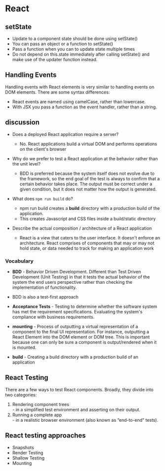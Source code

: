 # React

## setState

- Update to a component state should be done using setState()
- You can pass an object or a function to setState()
- Pass a function when you can to update state multiple times
- Do not depend on this.state immediately after calling setState() and make use of the updater function instead.

## Handling Events

Handling events with React elements is very similar to handling events on DOM elements. There are some syntax differences:

- React events are named using camelCase, rather than lowercase.
- With JSX you pass a function as the event handler, rather than a string.

## discussion

- Does a deployed React application require a server?

  - No. React applications build a virtual DOM and performs operations on the client's browser

- Why do we prefer to test a React application at the behavior rather than the unit level?

  - BDD is preferred because the system itself does not evolve due to the framework, so the end goal of the test is always to confirm that a certain behavior takes place. The output must be correct under a given condition, but it does not matter how the output is generated.

- What does `npm run build` do?

  - npm run build creates a **build** directory with a production build of the application.
  - This creates Javascript and CSS files inside a build/static directory

- Describe the actual composition / architecture of a React application
  - React is a view that caters to the user interface. It doesn't enforce an architecture. React comprises of components that may or may not hold state, or data needed to track for making an application work

### Vocabulary

- **BDD** - Behavior Driven Development. Different than Test Driven Development (Unit Testing) in that it tests the actual behavior of the system the end users perspective rather than checking the implementation of functionality.
- BDD is also a test-first approach

- **Acceptance Tests** - Testing to determine whether the software system has met the requirement specifications. Evaluating the system's compliance with business requirements.

- **mounting** - Process of outputting a virtual representation of a component to the final UI representation. For instance, outputting a React Element into the DOM element or DOM tree. This is important because one can only be sure a component is output/rendered when it is mounted.

- **build** - Creating a build directory with a production build of an application

## React Testing  

  There are a few ways to test React components. Broadly, they divide into two categories:  

   1. Rendering component trees  
     - in a simplified test environment and asserting on their output.  
   2. Running a complete app  
     - in a realistic browser environment (also known as “end-to-end” tests).  

## React testing approaches  

- Snapshots  
- Render Testing  
- Shallow Testing  
- Mounting